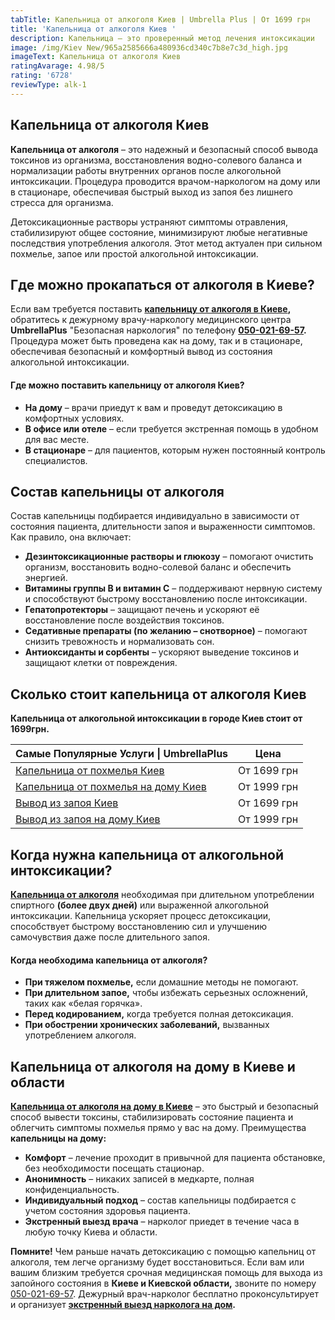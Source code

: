 ```yaml
---
tabTitle: Капельница от алкоголя Киев | Umbrella Plus | От 1699 грн
title: 'Капельница от алкоголя Киев '
description: Капельница – это проверенный метод лечения интоксикации
image: /img/Kiev New/965a2585666a480936cd340c7b8e7c3d_high.jpg
imageText: Капельница от алкоголя Киев
ratingAvarage: 4.98/5
rating: '6728'
reviewType: alk-1
---
```


## Капельница от алкоголя Киев

**Капельница от алкоголя** – это надежный и безопасный способ вывода токсинов из организма, восстановления водно-солевого баланса и нормализации работы внутренних органов после алкогольной интоксикации. Процедура проводится врачом-наркологом на дому или в стационаре, обеспечивая быстрый выход из запоя без лишнего стресса для организма.

Детоксикационные растворы устраняют симптомы отравления, стабилизируют общее состояние, минимизируют любые негативные последствия употребления алкоголя. Этот метод актуален при сильном похмелье, запое или простой алкогольной интоксикации.

## Где можно прокапаться от алкоголя в Киеве?

Если вам требуется поставить **[капельницу от алкоголя в Киеве](https://umbrella-plus.com.ua/kiev/kapelnica_ot_alkogola_kiev/),** обратитесь к дежурному врачу-наркологу медицинского центра **UmbrellaPlus** "Безопасная наркология" по телефону **[050-021-69-57](tel:0500216957).** Процедура может быть проведена как на дому, так и в стационаре, обеспечивая безопасный и комфортный вывод из состояния алкогольной интоксикации.

#### **Где можно поставить капельницу от алкоголя Киев?**

* **На дому** – врачи приедут к вам и проведут детоксикацию в комфортных условиях.
* **В офисе или отеле** – если требуется экстренная помощь в удобном для вас месте.
* **В стационаре** – для пациентов, которым нужен постоянный контроль специалистов.

## Состав капельницы от алкоголя

Состав капельницы подбирается индивидуально в зависимости от состояния пациента, длительности запоя и выраженности симптомов. Как правило, она включает:

* **Дезинтоксикационные растворы и глюкозу** – помогают очистить организм, восстановить водно-солевой баланс и обеспечить энергией.
* **Витамины группы B и витамин C** – поддерживают нервную систему и способствуют быстрому восстановлению после интоксикации.
* **Гепатопротекторы** – защищают печень и ускоряют её восстановление после воздействия токсинов.
* **Седативные препараты (по желанию – снотворное)** – помогают снизить тревожность и нормализовать сон.
* **Антиоксиданты и сорбенты** – ускоряют выведение токсинов и защищают клетки от повреждения.

## Сколько стоит капельница от алкоголя Киев

**Капельница от алкогольной интоксикации в городе Киев стоит от 1699грн.**

| Самые Популярные Услуги \| UmbrellaPlus                                                                      | Цена        |
| ------------------------------------------------------------------------------------------------------------ | ----------- |
| [Капельница от похмелья Киев](https://umbrella-plus.com.ua/kiev/kapelnica_ot_alkogola_kiev/)                 | От 1699 грн |
| [Капельница от похмелья на дому Киев](https://umbrella-plus.com.ua/kiev/kapelnica_ot_alkogola_na_domy_kiev/) | От 1999 грн |
| [Вывод из запоя Киев](https://umbrella-plus.com.ua/kiev/vivod-iz-zapoia-kiev/)                               | От 1699 грн |
| [Вывод из запоя на дому Киев](https://umbrella-plus.com.ua/kiev/vivod-iz-zapoia-na-domy-kiev/)               | От 1999 грн |

## Когда нужна капельница от алкогольной интоксикации?

**[Капельница от алкоголя](https://umbrella-plus.com.ua/kiev/kapelnica_ot_alkogola_kiev/)** необходимая при длительном употреблении спиртного **(более двух дней)** или выраженной алкогольной интоксикации. Капельница ускоряет процесс детоксикации, способствует быстрому восстановлению сил и улучшению самочувствия даже после длительного запоя.

#### **Когда необходима капельница от алкоголя?**

* **При тяжелом похмелье,** если домашние методы не помогают.
* **При длительном запое,** чтобы избежать серьезных осложнений, таких как «белая горячка».
* **Перед кодированием,** когда требуется полная детоксикация.
* **При обострении хронических заболеваний,** вызванных употреблением алкоголя.

## Капельница от алкоголя на дому в Киеве и области

**[Капельница от алкоголя на дому в Киеве](https://umbrella-plus.com.ua/kiev/kapelnica_ot_alkogola_na_domy_kiev/)** – это быстрый и безопасный способ вывести токсины, стабилизировать состояние пациента и облегчить симптомы похмелья прямо у вас на дому. Преимущества **капельницы на дому:**

* **Комфорт** – лечение проходит в привычной для пациента обстановке, без необходимости посещать стационар.
* **Анонимность** – никаких записей в медкарте, полная конфиденциальность.
* **Индивидуальный подход** – состав капельницы подбирается с учетом состояния здоровья пациента.
* **Экстренный выезд врача** – нарколог приедет в течение часа в любую точку Киева и области.

**Помните!** Чем раньше начать детоксикацию с помощью капельниц от алкоголя, тем легче организму будет восстановиться. Если вам или вашим близким требуется срочная медицинская помощь для выхода из запойного состояния в **Киеве и Киевской области,** звоните по номеру [050-021-69-57](tel:0500216957). Дежурный врач-нарколог бесплатно проконсультирует и организует **[экстренный выезд нарколога на дом](https://umbrella-plus.com.ua/kiev/vivod-iz-zapoia-na-domy-kiev/).**

